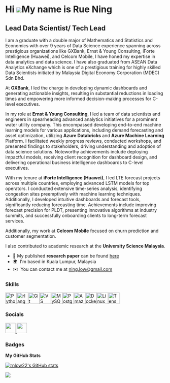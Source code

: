 Hi ![](https://user-images.githubusercontent.com/18350557/176309783-0785949b-9127-417c-8b55-ab5a4333674e.gif)My name is Rue Ning
================================================================================================================================

Lead Data Scientist/ Tech Lead
------------------------------

I am a graduate with a double major of Mathematics and Statistics and Economics with over 9 years of Data Science experience spanning across prestigious organizations like GXBank, Ernst & Young Consulting, iForte Intelligence (Huawei), and Celcom Mobile, I have honed my expertise in data analytics and data science. I have also graduated from ASEAN Data Analytics eXchange which is one of a prestigious training for highly skilled Data Scientists initiated by Malaysia Digital Economy Corporation (MDEC) Sdn Bhd.

At **GXBank**, I led the charge in developing dynamic dashboards and generating actionable insights, resulting in substantial reductions in loading times and empowering more informed decision-making processes for C-level executives.

In my role at **Ernst & Young Consulting**, I led a team of data scientists and engineers in spearheading advanced analytics initiatives for a prominent water utility company. This encompassed developing end-to-end machine learning models for various applications, including demand forecasting and asset optimization, utilizing **Azure Databricks** and **Azure Machine Learning** Platform. I facilitated weekly progress reviews, conducted workshops, and presented findings to stakeholders, driving understanding and adoption of data science solutions. Noteworthy achievements include deploying impactful models, receiving client recognition for dashboard design, and delivering operational business intelligence dashboards to C-level executives.

With my tenure at **iForte Intelligence (Huawei)**, I led LTE forecast projects across multiple countries, employing advanced LSTM models for top operators. I conducted extensive time-series analysis, identifying congestion sites preemptively with machine learning techniques. Additionally, I developed intuitive dashboards and forecast tools, significantly reducing forecasting time. Achievements include improving forecast precision for PLDT, presenting innovative algorithms at industry summits, and successfully onboarding clients to long-term forecast services.

Additionally, my work at **Celcom Mobile** focused on churn prediction and customer segmentation. 

I also contributed to academic research at the **University Science Malaysia**.

* 🚀  My published **research paper** can be found [here](http://aip.scitation.org/doi/abs/10.1063/1.4954606)
* 🌍  I'm based in Kuala Lumpur, Malaysia
* ✉️  You can contact me at [ning.low@gmail.com](mailto:ning.low@gmail.com)

### Skills

<p align="left">
<a href="https://www.python.org/" target="_blank" rel="noreferrer"><img src="https://raw.githubusercontent.com/danielcranney/readme-generator/main/public/icons/skills/python-colored.svg" width="36" height="36" alt="Python" /></a><a href="https://www.r-project.org/" target="_blank" rel="noreferrer"><img src="https://raw.githubusercontent.com/danielcranney/readme-generator/main/public/icons/skills/rlang-colored.svg" width="36" height="36" alt="rlang" /></a><a href="https://git-scm.com/" target="_blank" rel="noreferrer"><img src="https://raw.githubusercontent.com/danielcranney/readme-generator/main/public/icons/skills/git-colored.svg" width="36" height="36" alt="Git" /></a><a href="https://code.visualstudio.com/" target="_blank" rel="noreferrer"><img src="https://raw.githubusercontent.com/danielcranney/readme-generator/main/public/icons/skills/visualstudiocode.svg" width="36" height="36" alt="VS Code" /></a><a href="https://www.mysql.com/" target="_blank" rel="noreferrer"><img src="https://raw.githubusercontent.com/danielcranney/readme-generator/main/public/icons/skills/mysql-colored.svg" width="36" height="36" alt="MySQL" /></a><a href="https://www.postgresql.org/" target="_blank" rel="noreferrer"><img src="https://raw.githubusercontent.com/danielcranney/readme-generator/main/public/icons/skills/postgresql-colored.svg" width="36" height="36" alt="PostgreSQL" /></a><a href="https://aws.amazon.com" target="_blank" rel="noreferrer"><img src="https://raw.githubusercontent.com/danielcranney/readme-generator/main/public/icons/skills/aws-colored.svg" width="36" height="36" alt="Amazon Web Services" /></a><a href="https://www.docker.com/" target="_blank" rel="noreferrer"><img src="https://raw.githubusercontent.com/danielcranney/readme-generator/main/public/icons/skills/docker-colored.svg" width="36" height="36" alt="Docker" /></a><a href="https://www.linux.org" target="_blank" rel="noreferrer"><img src="https://raw.githubusercontent.com/danielcranney/readme-generator/main/public/icons/skills/linux-colored.svg" width="36" height="36" alt="Linux" /></a><a href="https://www.tensorflow.org/" target="_blank" rel="noreferrer"><img src="https://raw.githubusercontent.com/danielcranney/readme-generator/main/public/icons/skills/tensorflow-colored.svg" width="36" height="36" alt="TensorFlow" /></a>
</p>


### Socials

<p align="left"> <a href="https://www.github.com/rnlow22" target="_blank" rel="noreferrer"> <picture> <source media="(prefers-color-scheme: dark)" srcset="https://raw.githubusercontent.com/danielcranney/readme-generator/main/public/icons/socials/github-dark.svg" /> <source media="(prefers-color-scheme: light)" srcset="https://raw.githubusercontent.com/danielcranney/readme-generator/main/public/icons/socials/github.svg" /> <img src="https://raw.githubusercontent.com/danielcranney/readme-generator/main/public/icons/socials/github.svg" width="32" height="32" /> </picture> </a> <a href="https://www.linkedin.com/in/lowruening/" target="_blank" rel="noreferrer"> <picture> <source media="(prefers-color-scheme: dark)" srcset="https://raw.githubusercontent.com/danielcranney/readme-generator/main/public/icons/socials/linkedin-dark.svg" /> <source media="(prefers-color-scheme: light)" srcset="https://raw.githubusercontent.com/danielcranney/readme-generator/main/public/icons/socials/linkedin.svg" /> <img src="https://raw.githubusercontent.com/danielcranney/readme-generator/main/public/icons/socials/linkedin.svg" width="32" height="32" /> </picture> </a></p>

### Badges

<b>My GitHub Stats</b>

<a href="http://www.github.com/rnlow22"><img src="https://github-readme-stats.vercel.app/api?username=rnlow22&show_icons=true&hide=&count_private=true&title_color=0891b2&text_color=ffffff&icon_color=0891b2&bg_color=1c1917&hide_border=true&show_icons=true" alt="rnlow22's GitHub stats" /></a>

<a href="http://www.github.com/rnlow22"><img src="https://github-readme-streak-stats.herokuapp.com/?user=rnlow22&stroke=ffffff&background=1c1917&ring=0891b2&fire=0891b2&currStreakNum=ffffff&currStreakLabel=0891b2&sideNums=ffffff&sideLabels=ffffff&dates=ffffff&hide_border=true" /></a>
